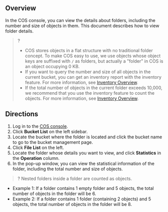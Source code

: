 ## Overview

In the COS console, you can view the details about folders, including the number and size of objects in them. This document describes how to view folder details.

>?
>- COS stores objects in a flat structure with no traditional folder concept. To make COS easy to use, we use objects whose object keys are suffixed with `/` as folders, but actually a "folder" in COS is an object occupying 0 KB.
>- If you want to query the number and size of all objects in the current bucket, you can get an inventory report with the inventory feature. For more information, see [Inventory Overview](https://intl.cloud.tencent.com/document/product/436/30622).
>- If the total number of objects in the current folder exceeds 10,000, we recommend that you use the inventory feature to count the objects. For more information, see [Inventory Overview](https://intl.cloud.tencent.com/document/product/436/30622).


## Directions

1. Log in to the [COS console](https://console.cloud.tencent.com/cos5).
2. Click **Bucket List** on the left sidebar.
3. Locate the bucket where the folder is located and click the bucket name to go to the bucket management page.
4. Click **File List** on the left.
5. Locate the folder whose details you want to view, and click **Statistics** in the **Operation** column.
6. In the pop-up window, you can view the statistical information of the folder, including the total number and size of objects.

>? Nested folders inside a folder are counted as objects.
- Example 1: If a folder contains 1 empty folder and 5 objects, the total number of objects in the folder will be 6.
- Example 2: If a folder contains 1 folder (containing 2 objects) and 5 objects, the total number of objects in the folder will be 8.


